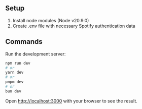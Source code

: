 ## Setup

1. Install node modules (Node v20.9.0)
2. Create .env file with necessary Spotify authentication data

## Commands

Run the development server:

```bash
npm run dev
# or
yarn dev
# or
pnpm dev
# or
bun dev
```

Open [http://localhost:3000](http://localhost:3000) with your browser to see the result.
